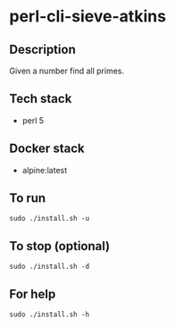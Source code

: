 # perl-cli-sieve-atkins

## Description
Given a number find all primes.

## Tech stack
- perl 5

## Docker stack
- alpine:latest

## To run
`sudo ./install.sh -u`

## To stop (optional)
`sudo ./install.sh -d`

## For help
`sudo ./install.sh -h`
